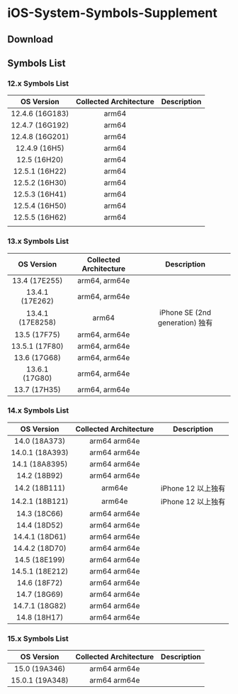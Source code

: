 # iOS-System-Symbols-Supplement

## Download


## Symbols List
### 12.x Symbols List
|   OS Version    | Collected Architecture | Description |
| :-------------: | :--------------------: | :---------: |
| 12.4.6 (16G183) |         arm64          |             |
| 12.4.7 (16G192) |         arm64          |             |
| 12.4.8 (16G201) |         arm64          |             |
|  12.4.9 (16H5)  |         arm64          |             |
|  12.5 (16H20)   |         arm64          |             |
| 12.5.1 (16H22)  |         arm64          |             |
| 12.5.2 (16H30)  |         arm64          |             |
| 12.5.3 (16H41)  |         arm64          |             |
| 12.5.4 (16H50)  |         arm64          |             |
| 12.5.5 (16H62)  |         arm64          |             |
|                 |                        |             |

### 13.x Symbols List
|    OS Version    | Collected Architecture |           Description           |
| :--------------: | :--------------------: | :-----------------------------: |
|  13.4 (17E255)   |     arm64, arm64e      |                                 |
| 13.4.1 (17E262)  |     arm64, arm64e      |                                 |
| 13.4.1 (17E8258) |         arm64          | iPhone SE (2nd generation) 独有 |
|   13.5 (17F75)   |     arm64, arm64e      |                                 |
|  13.5.1 (17F80)  |     arm64, arm64e      |                                 |
|   13.6 (17G68)   |     arm64, arm64e      |                                 |
|  13.6.1 (17G80)  |     arm64, arm64e      |                                 |
|   13.7 (17H35)   |     arm64, arm64e      |                                 |

### 14.x Symbols List
|   OS Version    | Collected Architecture |    Description     |
| :-------------: | :--------------------: | :----------------: |
|  14.0 (18A373)  |      arm64 arm64e      |                    |
| 14.0.1 (18A393) |     arm64  arm64e      |                    |
| 14.1 (18A8395)  |      arm64 arm64e      |                    |
|  14.2 (18B92)   |     arm64  arm64e      |                    |
|  14.2 (18B111)  |         arm64e         | iPhone 12 以上独有 |
| 14.2.1 (18B121) |         arm64e         | iPhone 12 以上独有 |
|  14.3 (18C66)   |     arm64  arm64e      |                    |
|  14.4 (18D52)   |     arm64  arm64e      |                    |
| 14.4.1 (18D61)  |      arm64 arm64e      |                    |
| 14.4.2 (18D70)  |     arm64  arm64e      |                    |
|  14.5 (18E199)  |      arm64 arm64e      |                    |
| 14.5.1 (18E212) |     arm64  arm64e      |                    |
|  14.6 (18F72)   |     arm64  arm64e      |                    |
|  14.7 (18G69)   |     arm64  arm64e      |                    |
| 14.7.1 (18G82)  |     arm64  arm64e      |                    |
|  14.8 (18H17)   |     arm64  arm64e      |                    |

### 15.x Symbols List
|   OS Version    | Collected Architecture | Description |
| :-------------: | :--------------------: | :---------: |
|  15.0 (19A346)  |      arm64 arm64e      |             |
| 15.0.1 (19A348) |     arm64  arm64e      |             |
